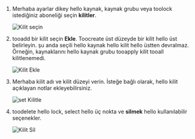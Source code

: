 1. Merhaba ayarlar dikey hello kaynak, kaynak grubu veya toolock istediğiniz aboneliği seçin **kilitler**.
   
      ![Kilit seçin](./media/resource-manager-lock-resources/select-lock.png)
2. tooadd bir kilit seçin **Ekle**. Toocreate üst düzeyde bir kilit hello üst belirleyin. şu anda seçili hello kaynak hello kilit hello üstten devralmaz. Örneğin, kaynaklarını hello kaynak grubu tooapply kilit tooall kilitlenemedi.
   
      ![Kilit Ekle](./media/resource-manager-lock-resources/add-lock.png) 
3. Merhaba kilit adı ve kilit düzeyi verin. İsteğe bağlı olarak, hello kilit açıklayan notlar ekleyebilirsiniz.
   
      ![set Kilitle](./media/resource-manager-lock-resources/set-lock.png) 
4. toodelete hello lock, select hello üç nokta ve **silmek** hello kullanılabilir seçenekler.
   
      ![Kilit Sil](./media/resource-manager-lock-resources/delete-lock.png) 

